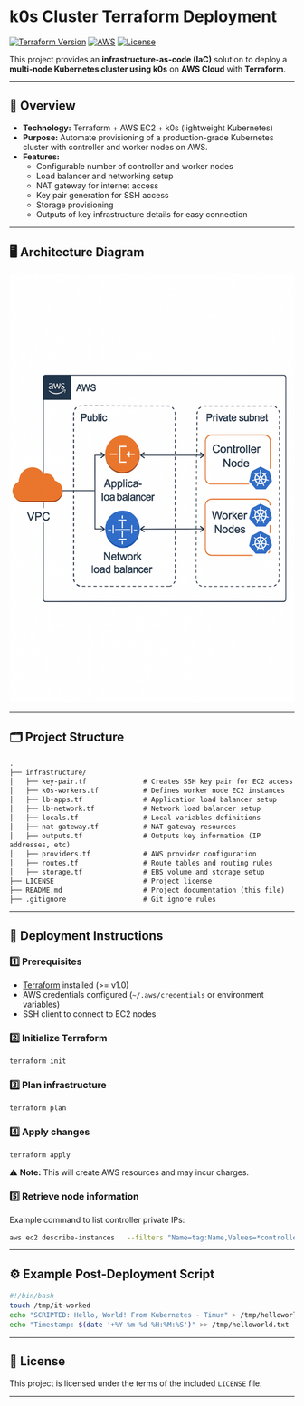 
# k0s Cluster Terraform Deployment

[![Terraform Version](https://img.shields.io/badge/Terraform-1.0%2B-blue?logo=terraform)](https://www.terraform.io/)
[![AWS](https://img.shields.io/badge/AWS-Cloud-orange?logo=amazon-aws)](https://aws.amazon.com/)
[![License](https://img.shields.io/badge/license-MIT-green)](./LICENSE)

This project provides an **infrastructure-as-code (IaC)** solution to deploy a **multi-node Kubernetes cluster using k0s** on **AWS Cloud** with **Terraform**.

---

## 📌 Overview

- **Technology:** Terraform + AWS EC2 + k0s (lightweight Kubernetes)
- **Purpose:** Automate provisioning of a production-grade Kubernetes cluster with controller and worker nodes on AWS.
- **Features:**
  - Configurable number of controller and worker nodes
  - Load balancer and networking setup
  - NAT gateway for internet access
  - Key pair generation for SSH access
  - Storage provisioning
  - Outputs of key infrastructure details for easy connection

---

## 🖥️ Architecture Diagram

![Architecture Diagram](./A_2D_digital_architectural_diagram_illustrates_a_K.png)

---

## 🗂️ Project Structure

```
.
├── infrastructure/
│   ├── key-pair.tf              # Creates SSH key pair for EC2 access
│   ├── k0s-workers.tf           # Defines worker node EC2 instances
│   ├── lb-apps.tf               # Application load balancer setup
│   ├── lb-network.tf            # Network load balancer setup
│   ├── locals.tf                # Local variables definitions
│   ├── nat-gateway.tf           # NAT gateway resources
│   ├── outputs.tf               # Outputs key information (IP addresses, etc)
│   ├── providers.tf             # AWS provider configuration
│   ├── routes.tf                # Route tables and routing rules
│   ├── storage.tf               # EBS volume and storage setup
├── LICENSE                      # Project license
├── README.md                    # Project documentation (this file)
├── .gitignore                   # Git ignore rules
```

---

## 🚀 Deployment Instructions

### 1️⃣ Prerequisites

- [Terraform](https://www.terraform.io/) installed (>= v1.0)
- AWS credentials configured (`~/.aws/credentials` or environment variables)
- SSH client to connect to EC2 nodes

### 2️⃣ Initialize Terraform

```bash
terraform init
```

### 3️⃣ Plan infrastructure

```bash
terraform plan
```

### 4️⃣ Apply changes

```bash
terraform apply
```

⚠️ **Note:** This will create AWS resources and may incur charges.

### 5️⃣ Retrieve node information

Example command to list controller private IPs:

```bash
aws ec2 describe-instances   --filters "Name=tag:Name,Values=*controller*"   --query "Reservations[*].Instances[*].[Tags[?Key=='Name']|[0].Value, PrivateIpAddress]"   --output table
```

---

## ⚙️ Example Post-Deployment Script

```bash
#!/bin/bash
touch /tmp/it-worked
echo "SCRIPTED: Hello, World! From Kubernetes - Timur" > /tmp/helloworld.txt
echo "Timestamp: $(date '+%Y-%m-%d %H:%M:%S')" >> /tmp/helloworld.txt
```

---

## 📄 License

This project is licensed under the terms of the included `LICENSE` file.

---
